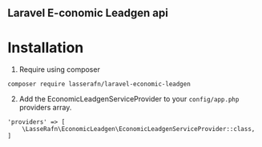 ## Laravel E-conomic Leadgen api

# Installation

1. Require using composer
````
composer require lasserafn/laravel-economic-leadgen
````
2. Add the EconomicLeadgenServiceProvider to your ````config/app.php```` providers array.
````
'providers' => [
    \LasseRafn\EconomicLeadgen\EconomicLeadgenServiceProvider::class,
]
````
